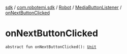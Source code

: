 [sdk](../../../index.md) / [com.robotemi.sdk](../../index.md) / [Robot](../index.md) / [MediaButtonListener](index.md) / [onNextButtonClicked](./on-next-button-clicked.md)

# onNextButtonClicked

`abstract fun onNextButtonClicked(): `[`Unit`](https://kotlinlang.org/api/latest/jvm/stdlib/kotlin/-unit/index.html)